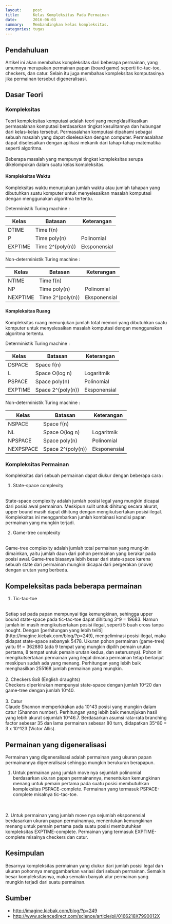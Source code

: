 ```yaml
---
layout:     post
title:      Kelas Kompleksitas Pada Permainan
date:       2016-06-03
summary:    Membandingkan kelas kompleksitas.
categories: tugas
---
```

## Pendahuluan
Artikel ini akan membahas kompleksitas dari beberapa permainan, yang umumnya merupakan permainan papan (board game) seperti tic-tac-toe, checkers, dan catur. Selain itu juga membahas kompleksitas komputasinya jika permainan tersebut digeneralisasi.
<br>

## Dasar Teori

### Kompleksitas
Teori kompleksitas komputasi adalah teori yang mengklasifikasikan permasalahan komputasi berdasarkan tingkat kesulitannya dan hubungan dari kelas-kelas tersebut. Permasalahan komputasi dipahami sebagai sebuah masalah yang dapat diselesaikan dengan computer. Permasalahan dapat diselesaikan dengan aplikasi mekanik dari tahap-tahap matematika seperti algoritma. 
<br>
<br>
Beberapa masalah yang mempunyai tingkat kompleksitas serupa dikelompokan dalam suatu kelas kompleksitas.
#### Kompleksitas Waktu
Kompleksitas waktu menunjukan jumlah waktu atau jumlah tahapan yang dibutuhkan suatu komputer untuk menyelesaikan masalah komputasi dengan menggunakan algoritma tertentu.

Deterministik Turing machine :

| Kelas         | Batasan             | Keterangan    |
| ------------- | ------------------- | ------------- |
| DTIME         | Time f(n)           |               |
| P             | Time poly(n)        | Polinomial    |
| EXPTIME       | Time 2^(poly(n))    | Eksponensial  |

Non-deterministik Turing machine :

| Kelas         | Batasan             | Keterangan    |
| ------------- | ------------------- | ------------- |
| NTIME         | Time f(n)           |               |
| NP            | Time poly(n)        | Polinomial    |
| NEXPTIME      | Time 2^(poly(n))    | Eksponensial  |

#### Kompleksitas Ruang
Kompleksitas ruang menunjukan jumlah total memori yang dibutuhkan suatu komputer untuk menyelesaikan masalah komputasi dengan menggunakan algoritma tertentu.

Deterministik Turing machine :

| Kelas         | Batasan             | Keterangan    |
| ------------- | ------------------- | ------------- |
| DSPACE        | Space f(n)          |               |
| L             | Space O(log n)      | Logaritmik    |
| PSPACE        | Space poly(n)       | Polinomial    |
| EXPTIME       | Space 2^(poly(n))   | Eksponensial  |

Non-deterministik Turing machine :

| Kelas         | Batasan             | Keterangan    |
| ------------- | ------------------- | ------------- |
| NSPACE        | Space f(n)          |               |
| NL            | Space O(log n)      | Logaritmik    |
| NPSPACE       | Space poly(n)       | Polinomial    |
| NEXPSPACE     | Space 2^(poly(n))   | Eksponensial  |

### Kompleksitas Permainan
Kompleksitas dari sebuah permainan dapat diukur dengan beberapa cara :

1. State-space complexity
<br>
State-space complexity adalah jumlah posisi legal yang mungkin dicapai dari posisi awal permainan. Meskipun sulit untuk dihitung secara akurat, upper bound masih dapat dihitung dengan mengikutsertakan posisi ilegal. Kompleksitas ini menggambarkan jumlah kombinasi kondisi papan permainan yang mungkin terjadi.

2. Game-tree complexity
<br>
Game-tree complexity adalah jumlah total permainan yang mungkin dimainkan, yaitu jumlah daun dari pohon permainan yang berakar pada posisi awal. Game-tree biasanya lebih besar dari state-space karena sebuah state dari permainan mungkin dicapai dari pergerakan (move) dengan urutan yang berbeda.

## Kompeleksitas pada beberapa permainan

1. Tic-tac-toe
<br>
Setiap sel pada papan mempunyai tiga kemungkinan, sehingga upper bound state-space pada tic-tac-toe dapat dihitung 3^9 = 19683. Namun jumlah ini masih mengikutsertakan posisi ilegal, seperti 5 buah cross tanpa nought. Dengan [perhitungan yang lebih teliti](http://imagine.kicbak.com/blog/?p=249), mengeliminasi posisi ilegal, maka didapat state-space sebanyak 5478.
Ukuran pohon permainan (game-tree) yaitu 9! = 362880 (ada 9 tempat yang mungkin dipilih pemain urutan pertama, 8 tempat untuk pemain urutan kedua, dan seterusnya). Pohon ini mengikutsertakan permainan yang ilegal dimana permainan tetap berlanjut meskipun sudah ada yang menang. Perhitungan yang lebih baik menghasilkan 255168 jumlah permainan yang mungkin.
<br>
<br>
2. Checkers 8x8 (English draughts)
<br>
Checkers diperkirakan mempunyai state-space dengan jumlah 10^20 dan game-tree dengan jumlah 10^40.
<br>
<br>
3. Catur
<br>
Claude Shannon memperkirakan ada 10^43 posisi yang mungkin dalam catur (Shannon number). Perhitungan yang lebih baik menunjukan hasil yang lebih akurat sejumlah 10^46.7.
Berdasarkan asumsi rata-rata branching factor sebesar 35 dan lama permainan sebesar 80 turn, didapatkan 35^80 = 3 x 10^123 (Victor Allis).
<br>

## Permainan yang digeneralisasi
Permainan yang digeneralisasi adalah permainan yang ukuran papan permainannya digeneralisasi sehingga mungkin berukuran berapapun.

1. Untuk permainan yang jumlah move nya sejumlah polinomial berdasarkan ukuran papan permainannya, menentukan kemungkinan menang untuk pemain pertama pada suatu posisi membutuhkan kompleksitas PSPACE-complete. Permainan yang termasuk PSPACE-complete misalnya tic-tac-toe.
<br>
<br>
2. Untuk permainan yang jumlah move nya sejumlah eksponensial berdasarkan ukuran papan permainannya, menentukan kemungkinan menang untuk pemain pertama pada suatu posisi membutuhkan kompleksitas EXPTIME-complete. Permainan yang termasuk EXPTIME-complete misalnya checkers dan catur.
<br>

## Kesimpulan
Besarnya kompleksitas permainan yang diukur dari jumlah posisi legal dan ukuran pohonnya menggambarkan variasi dari sebuah permainan. Semakin besar kompleksitasnya, maka semakin banyak alur permainan yang mungkin terjadi dari suatu permainan.
<br>
## Sumber
- http://imagine.kicbak.com/blog/?p=249
- http://www.sciencedirect.com/science/article/pii/0166218X7990012X
